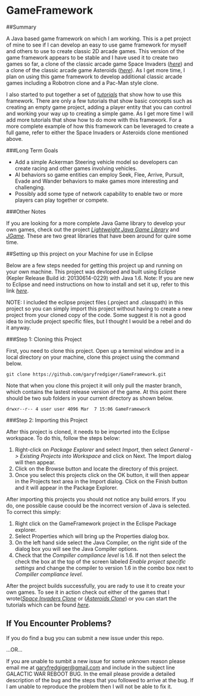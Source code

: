 GameFramework
=============

##Summary

A Java based game framework on which I am working. This is a pet project of mine to see if I can develop an easy to use game framework for myself and others to use to create classic 2D arcade games. This version of the game framework appears to be stable and I have used it to create two games so far, a clone of the classic arcade game Space Invaders (*[here](https://github.com/garyfredgiger/SpaceInvadersClone.git)*) and a clone of the classic arcade game Asteroids (*[here](https://github.com/garyfredgiger/GalacticWarReboot.git)*). As I get more time, I plan on using this game framework to develop additional classic arcade games including a Robotron clone and a Pac-Man style clone.

I also started to put together a set of *[tutorials](https://github.com/garyfredgiger/GameFrameworkTutorials.git)* that show how to use this framework. There are only a few tutorials that show basic concepts such as creating an empty game project, adding a player entity that you can control and working your way up to creating a simple game. As I get more time I will add more tutorials that show how to do more with this framework. For a more complete example of how this framework can be leveraged to create a full game, refer to either the Space Invaders or Asteroids clone mentioned above.

###Long Term Goals

<ul>
<li>Add a simple Ackerman Steering vehicle model so developers can create racing and other games involving vehicles.</li>
<li>AI behaviors so game entities can employ Seek, Flee, Arrive, Pursuit, Evade and Wander behaviors to make games more interesting and challenging.</li>
<li>Possibly add some type of network capability to enable two or more players can play together or compete.</li>
</ul>

###Other Notes

If you are looking for a more complete Java Game library to develop your own games, check out the project *[Lightweight Java Game Library](http://lwjgl.org/)* and *[JGame](http://www.13thmonkey.org/~boris/jgame/)*. These are two great libraries that have been around for quire some time.


##Setting up this project on your Machine for use in Eclipse

Below are a few steps needed for getting this project up and running on your own machine. This project was devloped and built using Eclipse (Kepler Release Build id: 20130614-0229) with Java 1.6. Note: If you are new to Eclipse and need instructions on how to install and set it up, refer to this link *[here](http://wiki.eclipse.org/Eclipse/Installation)*.

NOTE: I included the eclipse project files (.project and .classpath) in this project so you can simply import this project without having to create a new project from your cloned copy of the code. Some suggest it is not a good idea to include project specific files, but I thought I would be a rebel and do it anyway.

###Step 1: Cloning this Project

First, you need to clone this project. Open up a terminal window and in a local directory on your machine, clone this project using the command below.

    git clone https://github.com/garyfredgiger/GameFramework.git

Note that when you clone this project it will only pull the master branch, which contains the lastest release version of the game. At this point there should be two sub folders in your current directory as shown below.

    drwxr--r-- 4 user user 4096 Mar  7 15:06 GameFramework

###Step 2: Importing this Project

After this project is cloned, it needs to be imported into the Eclipse workspace. To do this, follow the steps below:

1. Right-click on *Package Explorer* and select *Import*, then select *General -> Existing Projects into Workspace* and click on Next. The Import dialog will then appear.
2. Click on the Browse button and locate the directory of this project.
3. Once you select this projects click on the OK button, it will then appear in the Projects text area in the Import dialog. Click on the Finish button and it will appear in the Package Explorer.

After importing this projects you should not notice any build errors. If you do, one possible cause coould be the incorrect version of Java is selected. To correct this simply:

1. Right click on the GameFramework project in the Eclispe Package explorer.
2. Select Properties which will bring up the Properties dialog box.
3. On the left hand side select the Java Compiler, on the right side of the dialog box you will see the Java Compiler options.
4. Check that the *Compiller compliance level* is 1.6. If not then select the check the box at the top of the screen labeled *Enable project specific settings* and change the compiler to version 1.6 in the combo box next to *Compiller compliance level*.

After the project builds successfully, you are rady to use it to create your own games. To see it in action check out either of the games that I wrote(*[Space Invaders Clone](https://github.com/garyfredgiger/SpaceInvadersClone.git)* or (*[Asteroids Clone](https://github.com/garyfredgiger/GalacticWarReboot.git)*) or you can start the tutorials which can be found *[here](https://github.com/garyfredgiger/GameFrameworkTutorials.git)*.

## If You Encounter Problems?

If you do find a bug you can submit a new issue under this repo.

...OR...

If you are unable to sumbit a new issue for some unknown reason please email me at garyfredgiger@gmail.com and include in the subject line GALACTIC WAR REBOOT BUG. In the email please provide a detailed description of the bug and the steps that you followed to arrive at the bug. If I am unable to reproduce the problem then I will not be able to fix it.


